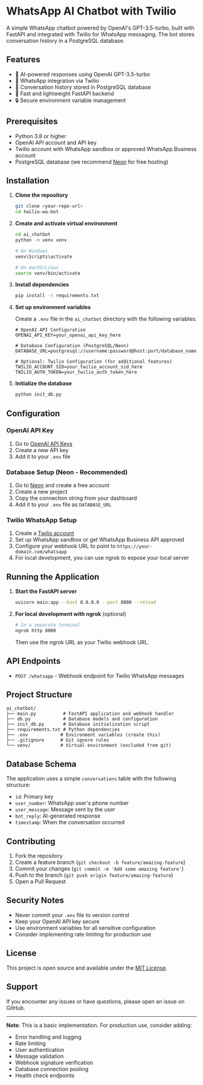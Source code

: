 # WhatsApp AI Chatbot with Twilio

A simple WhatsApp chatbot powered by OpenAI's GPT-3.5-turbo, built with FastAPI and integrated with Twilio for WhatsApp messaging. The bot stores conversation history in a PostgreSQL database.

## Features

- 🤖 AI-powered responses using OpenAI GPT-3.5-turbo
- 📱 WhatsApp integration via Twilio
- 💾 Conversation history stored in PostgreSQL database
- 🚀 Fast and lightweight FastAPI backend
- 🔒 Secure environment variable management

## Prerequisites

- Python 3.8 or higher
- OpenAI API account and API key
- Twilio account with WhatsApp sandbox or approved WhatsApp Business account
- PostgreSQL database (we recommend [Neon](https://neon.tech/) for free hosting)

## Installation

1. **Clone the repository**
   ```bash
   git clone <your-repo-url>
   cd twilio-wa-bot
   ```

2. **Create and activate virtual environment**
   ```bash
   cd ai_chatbot
   python -m venv venv
   
   # On Windows
   venv\Scripts\activate
   
   # On macOS/Linux
   source venv/bin/activate
   ```

3. **Install dependencies**
   ```bash
   pip install -r requirements.txt
   ```

4. **Set up environment variables**
   
   Create a `.env` file in the `ai_chatbot` directory with the following variables:
   ```env
   # OpenAI API Configuration
   OPENAI_API_KEY=your_openai_api_key_here
   
   # Database Configuration (PostgreSQL/Neon)
   DATABASE_URL=postgresql://username:password@host:port/database_name
   
   # Optional: Twilio Configuration (for additional features)
   TWILIO_ACCOUNT_SID=your_twilio_account_sid_here
   TWILIO_AUTH_TOKEN=your_twilio_auth_token_here
   ```

5. **Initialize the database**
   ```bash
   python init_db.py
   ```

## Configuration

### OpenAI API Key
1. Go to [OpenAI API Keys](https://platform.openai.com/api-keys)
2. Create a new API key
3. Add it to your `.env` file

### Database Setup (Neon - Recommended)
1. Go to [Neon](https://neon.tech/) and create a free account
2. Create a new project
3. Copy the connection string from your dashboard
4. Add it to your `.env` file as `DATABASE_URL`

### Twilio WhatsApp Setup
1. Create a [Twilio account](https://www.twilio.com/)
2. Set up WhatsApp sandbox or get WhatsApp Business API approved
3. Configure your webhook URL to point to `https://your-domain.com/whatsapp`
4. For local development, you can use ngrok to expose your local server

## Running the Application

1. **Start the FastAPI server**
   ```bash
   uvicorn main:app --host 0.0.0.0 --port 8000 --reload
   ```

2. **For local development with ngrok** (optional)
   ```bash
   # In a separate terminal
   ngrok http 8000
   ```
   Then use the ngrok URL as your Twilio webhook URL.

## API Endpoints

- `POST /whatsapp` - Webhook endpoint for Twilio WhatsApp messages

## Project Structure

```
ai_chatbot/
├── main.py          # FastAPI application and webhook handler
├── db.py            # Database models and configuration
├── init_db.py       # Database initialization script
├── requirements.txt # Python dependencies
├── .env            # Environment variables (create this)
├── .gitignore      # Git ignore rules
└── venv/           # Virtual environment (excluded from git)
```

## Database Schema

The application uses a simple `conversations` table with the following structure:
- `id`: Primary key
- `user_number`: WhatsApp user's phone number
- `user_message`: Message sent by the user
- `bot_reply`: AI-generated response
- `timestamp`: When the conversation occurred

## Contributing

1. Fork the repository
2. Create a feature branch (`git checkout -b feature/amazing-feature`)
3. Commit your changes (`git commit -m 'Add some amazing feature'`)
4. Push to the branch (`git push origin feature/amazing-feature`)
5. Open a Pull Request

## Security Notes

- Never commit your `.env` file to version control
- Keep your OpenAI API key secure
- Use environment variables for all sensitive configuration
- Consider implementing rate limiting for production use

## License

This project is open source and available under the [MIT License](LICENSE).

## Support

If you encounter any issues or have questions, please open an issue on GitHub.

---

**Note**: This is a basic implementation. For production use, consider adding:
- Error handling and logging
- Rate limiting
- User authentication
- Message validation
- Webhook signature verification
- Database connection pooling
- Health check endpoints
